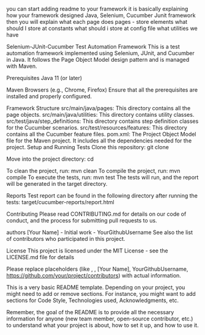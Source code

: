you can start adding readme to your framework
it is basically explaining how your framework designed
Java, Selenium, Cucumber Junit framework
then you will explain what each page does
pages -  store elements
what should I store at constants
what should i store at config file
what utilities we have

Selenium-JUnit-Cucumber Test Automation Framework
This is a test automation framework implemented using Selenium, JUnit, and Cucumber in Java.
It follows the Page Object Model design pattern and is managed with Maven.


Prerequisites
Java 11 (or later)

Maven
Browsers (e.g., Chrome, Firefox)
Ensure that all the prerequisites are installed and properly configured.

Framework Structure
src/main/java/pages: This directory contains all the page objects.
src/main/java/utilities: This directory contains utility classes.
src/test/java/step_definitions: This directory contains step definition classes for the Cucumber scenarios.
src/test/resources/features: This directory contains all the Cucumber feature files.
pom.xml: The Project Object Model file for the Maven project. It includes all the dependencies needed for the project.
Setup and Running Tests
Clone this repository: git clone <repository-url>

Move into the project directory: cd <project-name>

To clean the project, run: mvn clean
To compile the project, run: mvn compile
To execute the tests, run: mvn test
The tests will run, and the report will be generated in the target directory.

Reports
Test report can be found in the following directory after running the tests: target/cucumber-reports/report.html

Contributing
Please read CONTRIBUTING.md for details on our code of conduct, and the process for submitting pull requests to us.

authors
[Your Name] - Initial work - YourGithubUsername
See also the list of contributors who participated in this project.

License
This project is licensed under the MIT License - see the LICENSE.md file for details

Please replace placeholders (like <repository-url>, <project-name>, [Your Name], YourGithubUsername, https://github.com/your/project/contributors) with actual information.

This is a very basic README template. Depending on your project, you might need to add or remove sections. For instance, you might want to add sections for Code Style, Technologies used, Acknowledgments, etc.

Remember, the goal of the README is to provide all the necessary information for anyone (new team member, open-source contributor, etc.) to understand what your project is about, how to set it up, and how to use it.